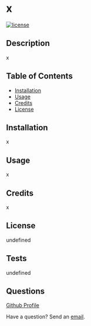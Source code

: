 # x
  
  [![license](https://img.shields.io/badge/License-MIT-green.svg)](https://shields.io/)

## Description

x

## Table of Contents

* [Installation](#installation)
* [Usage](#usage)
* [Credits](#credits)
* [License](#license)

## Installation

x

## Usage

x

## Credits

x

## License 

undefined

## Tests

undefined

## Questions

[Github Profile](https://github.com/x)

Have a question?  Send an [email](x).

